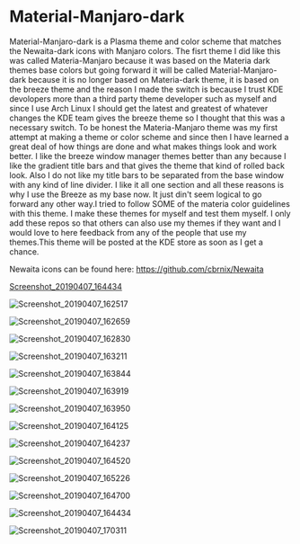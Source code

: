 # Material-Manjaro-dark
Material-Manjaro-dark is a Plasma theme and color scheme that matches the Newaita-dark icons with Manjaro colors.
The fisrt theme I did like this was called Materia-Manjaro because it was based on the Materia dark themes base colors but going forward it will be called Material-Manjaro-dark because it is no longer based on Materia-dark theme, it is based on the breeze theme and the reason I made the switch is because I trust KDE devolopers more than a third party theme developer such as myself and since I use Arch Linux I should get the latest and greatest of whatever changes the KDE team gives the breeze theme so I thought that this was a necessary switch. To be honest the Materia-Manjaro theme was my first attempt at making a theme or color scheme and since then I have learned a great deal of how things are done and what makes things look and work better. I like the breeze window manager themes better than any because I like the gradient title bars and that gives the theme that kind of rolled back look. Also I do not like my title bars to be separated from the base window with any kind of line divider. I like it all one section and all these reasons is why I use the Breeze as my base now. It just din't seem logical to go forward any other way.I tried to follow SOME of the materia color guidelines with this theme. I make these themes for myself and test them myself. I only add these repos so that others can also use my themes if they want and I would love to here feedback from any of the people that use my themes.This theme will be posted at the KDE store as soon as I get a chance.

Newaita icons can be found here:
https://github.com/cbrnix/Newaita

[Screenshot_20190407_164434](https://user-images.githubusercontent.com/41884680/55690719-b29be280-595a-11e9-9239-22ca14463325.png)

![Screenshot_20190407_162517](https://user-images.githubusercontent.com/41884680/55690691-72d4fb00-595a-11e9-8576-fa067f21baad.png)

![Screenshot_20190407_162659](https://user-images.githubusercontent.com/41884680/55690692-78324580-595a-11e9-84a4-e4fe47f66326.png)

![Screenshot_20190407_162830](https://user-images.githubusercontent.com/41884680/55690696-7bc5cc80-595a-11e9-9675-6b5a01acc3b6.png)

![Screenshot_20190407_163211](https://user-images.githubusercontent.com/41884680/55690700-86806180-595a-11e9-8c5e-ec37921fe477.png)

![Screenshot_20190407_163844](https://user-images.githubusercontent.com/41884680/55690704-8bddac00-595a-11e9-8690-6513a2a1c2b6.png)

![Screenshot_20190407_163919](https://user-images.githubusercontent.com/41884680/55690706-913af680-595a-11e9-90d0-40cd30a9afb1.png)

![Screenshot_20190407_163950](https://user-images.githubusercontent.com/41884680/55690708-95ffaa80-595a-11e9-82ec-5d2ed290a9b0.png)

![Screenshot_20190407_164125](https://user-images.githubusercontent.com/41884680/55690711-9a2bc800-595a-11e9-9668-64baaface928.png)

![Screenshot_20190407_164237](https://user-images.githubusercontent.com/41884680/55690713-9ef07c00-595a-11e9-8b56-5bdcfc605d3f.png)

![Screenshot_20190407_164520](https://user-images.githubusercontent.com/41884680/55690722-b9c2f080-595a-11e9-8dd2-d17199f95350.png)

![Screenshot_20190407_165226](https://user-images.githubusercontent.com/41884680/55690734-cfd0b100-595a-11e9-9e71-d228277b3217.png)

![Screenshot_20190407_164700](https://user-images.githubusercontent.com/41884680/55690730-c5aeb280-595a-11e9-999f-6842e7ac3ca5.png)

![Screenshot_20190407_164434](https://user-images.githubusercontent.com/41884680/55690745-12928900-595b-11e9-82a2-132e57dec847.png)

![Screenshot_20190407_170311](https://user-images.githubusercontent.com/41884680/55690748-19b99700-595b-11e9-9f96-57bbb89e2289.png)


